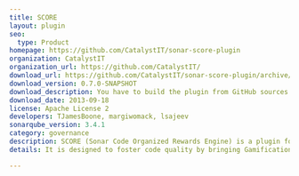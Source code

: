 ```yaml
---
title: SCORE
layout: plugin
seo: 
  type: Product
homepage: https://github.com/CatalystIT/sonar-score-plugin
organization: CatalystIT
organization_url: https://github.com/CatalystIT/
download_url: https://github.com/CatalystIT/sonar-score-plugin/archive/master.zip
download_version: 0.7.0-SNAPSHOT
download_description: You have to build the plugin from GitHub sources
download_date: 2013-09-18
license: Apache License 2
developers: TJamesBoone, margiwomack, lsajeev
sonarqube_version: 3.4.1
category: governance
description: SCORE (Sonar Code Organized Rewards Engine) is a plugin for SonarQube™ that adds personalization and rewards to SonarQube™. 
details: It is designed to foster code quality by bringing Gamification principles to the SonarQube™ Server, encouraging a healthy sense of competition for quality code between teams of developers.

---
```


